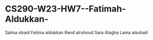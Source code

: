 # CS290-W23-HW7--Fatimah-Aldukkan-
Salma obaid
Fatima aldukkan
Rand alrshoud
Sara Alagha
Lama alsuhaili
